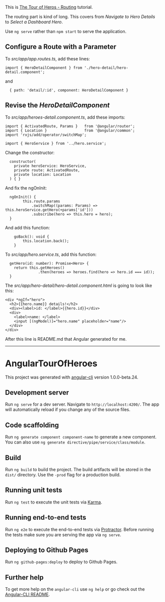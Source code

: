 This is [The Tour of Heros - Routing](https://angular.io/docs/ts/latest/tutorial/toh-pt5.html) tutorial.

The routing part is kind of long.  This covers from *Navigate to Hero Details* to *Select a _Dashboard_ Hero*.

Use `ng serve` rather than `npm start` to serve the application.

## Configure a Route with a Parameter

To *src/app/app.routes.ts*, add these lines:
```
import { HeroDetailComponent } from './hero-detail/hero-detail.component';
```
and 
```
  { path: 'detail/:id', component: HeroDetailComponent }
```
## Revise the _HeroDetailComponent_

To *src/app/heroes-detail.component.ts*, add these imports:
```
import { ActivatedRoute, Params }   from '@angular/router';
import { Location }                 from '@angular/common';
import 'rxjs/add/operator/switchMap';

import { HeroService } from '../hero.service';
```
Change the constructor:
```
  constructor(
    private heroService: HeroService,
    private route: ActivatedRoute,
    private location: Location
  ) { }
```

And fix the ngOnInit:
```
  ngOnInit() {
		this.route.params
			.switchMap((params: Params) => this.heroService.getHero(+params['id']))
			.subscribe(hero => this.hero = hero);
  }
```
And add this function:
```
	goBack(): void {
		this.location.back();
	}
```
To *src/app/hero.service.ts*, add this function:
```
  getHero(id: number): Promise<Hero> {
    return this.getHeroes()
               .then(heroes => heroes.find(hero => hero.id === id));
  }
```
The *src/app/hero-detail/hero-detail.component.html* is going to look like this:
```
<div *ngIf="hero">
  <h2>{{hero.name}} details!</h2>
  <div><label>id: </label>{{hero.id}}</div>
  <div>
    <label>name: </label>
    <input [(ngModel)]="hero.name" placeholder="name"/>
  </div>
</div>
```

After this line is README.md that Angular generated for me.
***
# AngularTourOfHeroes

This project was generated with [angular-cli](https://github.com/angular/angular-cli) version 1.0.0-beta.24.

## Development server
Run `ng serve` for a dev server. Navigate to `http://localhost:4200/`. The app will automatically reload if you change any of the source files.

## Code scaffolding

Run `ng generate component component-name` to generate a new component. You can also use `ng generate directive/pipe/service/class/module`.

## Build

Run `ng build` to build the project. The build artifacts will be stored in the `dist/` directory. Use the `-prod` flag for a production build.

## Running unit tests

Run `ng test` to execute the unit tests via [Karma](https://karma-runner.github.io).

## Running end-to-end tests

Run `ng e2e` to execute the end-to-end tests via [Protractor](http://www.protractortest.org/).
Before running the tests make sure you are serving the app via `ng serve`.

## Deploying to Github Pages

Run `ng github-pages:deploy` to deploy to Github Pages.

## Further help

To get more help on the `angular-cli` use `ng help` or go check out the [Angular-CLI README](https://github.com/angular/angular-cli/blob/master/README.md).
